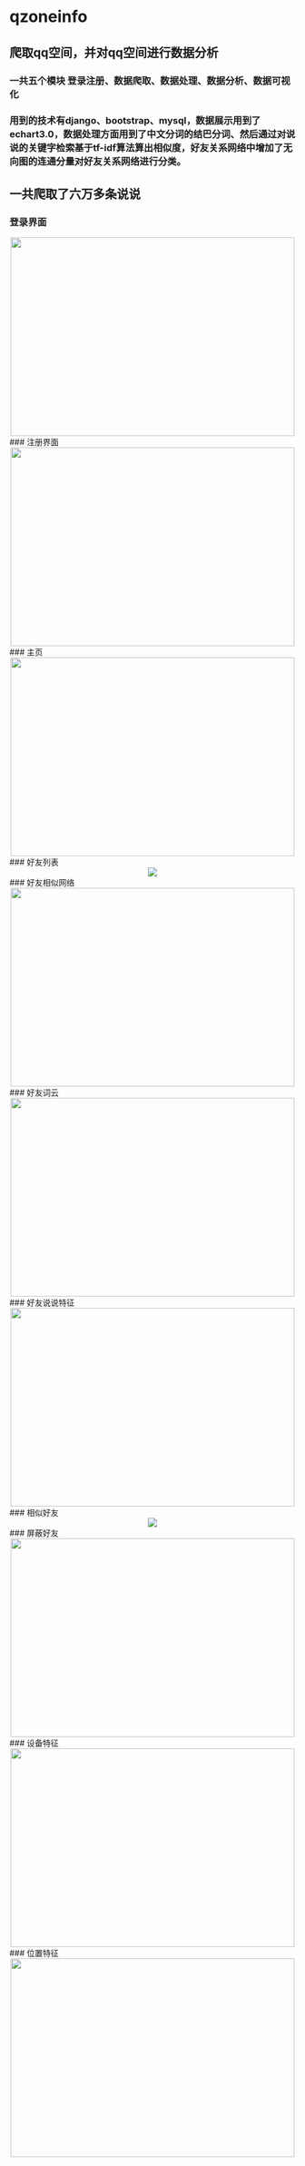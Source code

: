 # qzoneinfo
## 爬取qq空间，并对qq空间进行数据分析
### 一共五个模块 登录注册、数据爬取、数据处理、数据分析、数据可视化

### 用到的技术有django、bootstrap、mysql，数据展示用到了echart3.0，数据处理方面用到了中文分词的结巴分词、然后通过对说说的关键字检索基于tf-idf算法算出相似度，好友关系网络中增加了无向图的连通分量对好友关系网络进行分类。

## 一共爬取了六万多条说说

### 登录界面
<div align=center><img src="https://github.com/chunquansang/qzoneinfo/blob/master/displayimgs/login.png" width="500" height="350" /></div>
### 注册界面
<div align=center><img src="https://github.com/chunquansang/qzoneinfo/blob/master/displayimgs/login.png" width="500" height="350" /></div>
### 主页
<div align=center><img src="https://github.com/chunquansang/qzoneinfo/blob/master/displayimgs/index.png" width="500" height="350" /></div>
### 好友列表
<div align=center><img src="https://github.com/chunquansang/qzoneinfo/blob/master/displayimgs/friends.png"  /></div>
### 好友相似网络
<div align=center><img src="https://github.com/chunquansang/qzoneinfo/blob/master/displayimgs/relationship.png" width="500" height="350" /></div>
### 好友词云
<div align=center><img src="https://github.com/chunquansang/qzoneinfo/blob/master/displayimgs/cloud.png" width="500" height="350" /></div>
### 好友说说特征
<div align=center><img src="https://github.com/chunquansang/qzoneinfo/blob/master/displayimgs/shuoshuo.png" width="500" height="350" /></div>
### 相似好友
<div align=center><img src="https://github.com/chunquansang/qzoneinfo/blob/master/displayimgs/similar.png" /></div>
### 屏蔽好友
<div align=center><img src="https://github.com/chunquansang/qzoneinfo/blob/master/displayimgs/pingbi.png" width="500" height="350" /></div>
### 设备特征
<div align=center><img src="https://github.com/chunquansang/qzoneinfo/blob/master/displayimgs/tools.png" width="500" height="350" /></div>
### 位置特征
<div align=center><img src="https://github.com/chunquansang/qzoneinfo/blob/master/displayimgs/map.png" width="500" height="350" /></div>
